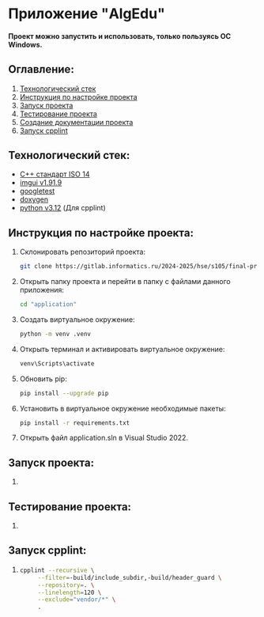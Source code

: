 # Приложение "AlgEdu"
#### Проект можно запустить и использовать, только пользуясь ОС Windows.

## Оглавление:
1. [Технологический стек](#технологический-стек)
2. [Инструкция по настройке проекта](#инструкция-по-настройке-проекта)
3. [Запуск проекта](#запуск-проекта)
4. [Тестирование проекта](#тестирование-проекта)
5. [Создание документации проекта](#создание-документации-проекта)
6. [Запуск cpplint](#запуск-cpplint)

## Технологический стек:
- [C++ стандарт ISO 14](https://github.com/google/googletest.git)
- [imgui v1.91.9](https://github.com/ocornut/imgui/tree/v1.91.9-docking)
- [googletest](https://github.com/google/googletest.git)
- [doxygen](https://www.doxygen.nl/index.html)
- [python v3.12](https://www.python.org/downloads/release/python-3120/) (Для cpplint)

## Инструкция по настройке проекта:
1. Склонировать репозиторий проекта:
    ``` bash
    git clone https://gitlab.informatics.ru/2024-2025/hse/s105/final-project.git AlgEdu
    ```
2. Открыть папку проекта и перейти в папку с файлами данного приложения:
   ```bash
   cd "application"
   ```
3. Создать виртуальное окружение:
   ```bash
   python -m venv .venv
   ```
4. Открыть терминал и активировать виртуальное окружение:
   ```bash
   venv\Scripts\activate
   ```
5. Обновить pip:
   ```bash
   pip install --upgrade pip
   ```
6. Установить в виртуальное окружение необходимые пакеты: 
   ```bash
   pip install -r requirements.txt
   ```
7. Открыть файл application.sln в Visual Studio 2022.

## Запуск проекта:
1.

## Тестирование проекта:
1. 

## Запуск cpplint:
1. 
   ```bash
   cpplint --recursive \
        --filter=-build/include_subdir,-build/header_guard \
        --repository=. \
        --linelength=120 \
        --exclude="vendor/*" \
        .
   ```
